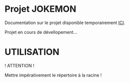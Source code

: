 # Projet JOKEMON
Documentation sur le projet disponible temporairement [ICI](https://nomdujeu.notion.site/Pr-sentation-du-projet-98066f4299d24b1f85956786f32671b7).

Projet en cours de dévellopement...

# UTILISATION

 ! ATTENTION !

Mettre impérativement le répertoire à la racine !
